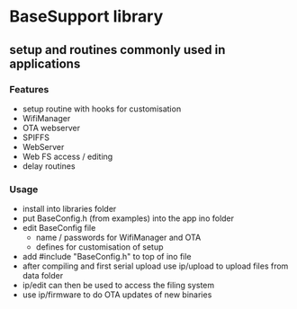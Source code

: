 # BaseSupport library
## setup and routines commonly used in applications

### Features
- setup routine with hooks for customisation
- WifiManager
- OTA webserver
- SPIFFS
- WebServer
- Web FS access / editing
- delay routines

### Usage
- install into libraries folder
- put BaseConfig.h (from examples) into the app ino folder
- edit BaseConfig file
	- name / passwords for WifiManager and OTA
	- defines for customisation of setup
- add #include "BaseConfig.h" to top of ino file
- after compiling and first serial upload use ip/upload to upload files from data folder
- ip/edit can then be used to access the filing system
- use ip/firmware to do OTA updates of new binaries

